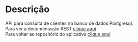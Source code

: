 # Descrição
API para consulta de clientes no banco de dados Postgresql. </br>
Para ver a documentação REST [clique aqui](https://htmlpreview.github.io/?https://github.com/rafaeuz/vivoBack/blob/master/api_cadastro_clientes.html) </br>
Para voltar ao repositório do aplicativo [clique aqui](https://github.com/rafaeuz/vivo/)


